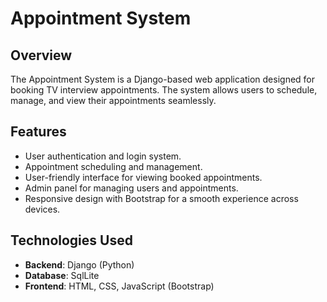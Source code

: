 # Appointment System

## Overview
The Appointment System is a Django-based web application designed for booking TV interview appointments. The system allows users to schedule, manage, and view their appointments seamlessly.

## Features
- User authentication and login system.
- Appointment scheduling and management.
- User-friendly interface for viewing booked appointments.
- Admin panel for managing users and appointments.
- Responsive design with Bootstrap for a smooth experience across devices.

## Technologies Used
- **Backend**: Django (Python)
- **Database**: SqlLite
- **Frontend**: HTML, CSS, JavaScript (Bootstrap)
